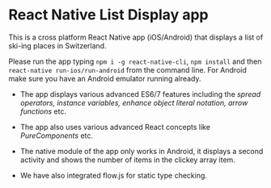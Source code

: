 # **React Native List Display app**

This is a cross platform React Native app (iOS/Android) that displays a list of ski-ing places in Switzerland.

Please run the app typing `npm i -g react-native-cli`, `npm install` and then `react-native run-ios/run-android` from the command line. For Android make sure you have an Android emulator running already.

- The app displays various advanced ES6/7 features including the *spread operators, instance variables, enhance object literal notation, arrow functions* etc. 

- The app also uses various advanced React concepts like *PureComponents* etc.

- The native module of the app only works in Android, it displays a second activity and shows the number of items in the clickey array item.

- We have also integrated flow.js for static type checking. 